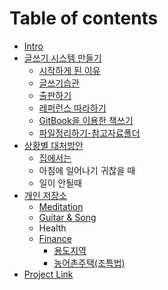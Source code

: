 # Table of contents

* [Intro](README.md)
* [글쓰기 시스템 만들기](system/README.md)
  * [시작하게 된 이유](system/intro.md)
  * [글쓰기습관](system/habit.md)
  * [출판하기](system/publish.md)
  * [레퍼런스 따라하기](system/copying.md)
  * [GitBook을 이용한 책쓰기](system/gitbook.md)
  * [파일정리하기-참고자료폴더](system/reference-folder.md)
* [상황별 대처방안](case/README.md)
  * [집에서는](case/athome집에서는.md)
  * 아침에 일어나기 귀찮을 때
  * 일이 안될때
* [개인 저장소](personal/README.md)
  * [Meditation](personal/meditation.md)
  * [Guitar & Song](personal/mymusic.md)
  * Health
  * [Finance](personal/finance.md)
    * [용도지역](personal/용도지역.md)
    * [농어촌주택(조특법)](personal/조세특례제한법(제99조의4)-농어촌주택.md)
* [Project Link](https://jungcho.gitbook.io/project)




